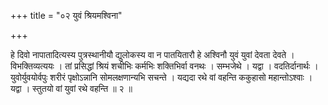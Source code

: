 +++
title = "०२ युवं श्रियमश्विना"

+++

हे दिवो नापातादित्यस्य पुत्रस्थानीयौ द्युलोकस्य वा न पातयितारौ हे अश्विनौ युवं युवां देवता देवते । विभक्तिव्यत्ययः । तां प्रसिद्धां श्रियं शचीभिः कर्मभिः शक्तिभिर्वा वनथः । सम्भजेथे । यद्वा । वदतिर्दानार्थः । युवोर्युवयोर्वपुः शरीरं पृक्षोऽन्नानि सोमलक्षणान्यभि सचन्ते । यद्यदा रथे वां वहन्ति ककुहासो महान्तोऽश्वाः । यद्वा । स्तुतयो वां युवां रथे वहन्ति ॥ २ ॥